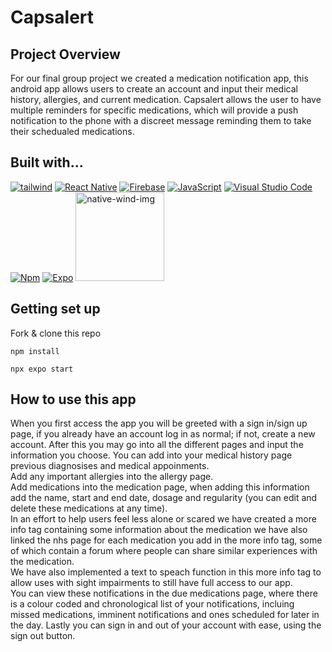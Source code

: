 # Capsalert
## Project Overview
For our final group project we created a medication notification app, this android app allows users to create an account and input their medical history, allergies, and current medication.
Capsalert allows the user to have multiple reminders for specific medications, which will provide a push notification to the phone with a discreet message reminding them to take their schedualed medications.

## Built with...
<a href="https://tailwindcss.com/"><img src="https://img.shields.io/badge/Tailwind_CSS-38B2AC?style=for-the-badge&logo=tailwind-css&logoColor=white" alt="tailwind"/></a>
<a href="https://reactnative.dev/"><img src="https://img.shields.io/badge/React_Native-20232A?style=for-the-badge&logo=react&logoColor=61DAFB" alt="React Native"/></a>
<a href="https://firebase.google.com/"><img src="https://img.shields.io/badge/firebase-ffca28?style=for-the-badge&logo=firebase&logoColor=black" alt="Firebase"/></a>
<a href="https://www.javascript.com/"><img src="https://img.shields.io/badge/JavaScript-323330?style=for-the-badge&logo=javascript&logoColor=F7DF1E" alt="JavaScript"/></a>
<a href="https://code.visualstudio.com/"><img src="https://img.shields.io/badge/Visual_Studio_Code-0078D4?style=for-the-badge&logo=visual%20studio%20code&logoColor=white" alt="Visual Studio Code"/></a>
<a href="https://www.npmjs.com/"><img src="https://img.shields.io/badge/npm-CB3837?style=for-the-badge&logo=npm&logoColor=white" alt="Npm"/></a>
<a href="https://expo.dev/"><img src="https://img.shields.io/badge/Expo-1B1F23?style=for-the-badge&logo=expo&logoColor=white" alt="Expo"/></a>
<a href="https://www.nativewind.dev/"><img width="142" alt="native-wind-img" src="https://user-images.githubusercontent.com/107635204/230014237-a3db14e1-fd2c-47cd-b9a1-24bbf4097385.png"></a>


## Getting set up 
Fork & clone this repo

```npm install```

```npx expo start```

## How to use this app

When you first access the app you will be greeted with a sign in/sign up page, if you already have an account log in as normal; if not, create a new account. After this you may go into all the different pages and input the information you choose.
You can add into your medical history page previous diagnosises and medical appoinments.  
Add any important allergies into the allergy page.  
Add medications into the medication page, when adding this information add the name, start and end date, dosage and regularity (you can edit and delete these medications at any time).  
In an effort to help users feel less alone or scared we have created a more info tag containing some information about the medication we have also linked the nhs page for each medication you add in the more info tag, some of which contain a forum where people can share similar experiences with the medication.  
We have also implemented a text to speach function in this more info tag to allow uses with sight impairments to still have full access to our app.  
You can view these notifications in the due medications page, where there is a colour coded and chronological list of your notifications, incluing missed medications, imminent notifications and ones scheduled for later in the day. 
Lastly you can sign in and out of your account with ease, using the sign out button. 
